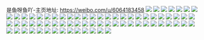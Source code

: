 是鱼呀鱼吖-主页地址: https://weibo.com/u/6064183458 
![](https://wx4.sinaimg.cn/mw2000/006CoH8Cgy1h9oa37j9dij31o0280x6q.jpg) 
![](https://wx4.sinaimg.cn/mw2000/006CoH8Cgy1h6ipke66buj325t25thdt.jpg) 
![](https://wx4.sinaimg.cn/mw2000/006CoH8Cgy1h6ipgz6w9yj31r51r5kf0.jpg) 
![](https://wx4.sinaimg.cn/mw2000/006CoH8Cgy1h6ipk1chdpj323g23gjym.jpg) 
![](https://wx4.sinaimg.cn/mw2000/006CoH8Cgy1h6iph10zz4j32c02c0hdu.jpg) 
![](https://wx4.sinaimg.cn/mw2000/006CoH8Cgy1h6iph35ionj32c02c0u0y.jpg) 
![](https://wx4.sinaimg.cn/mw2000/006CoH8Cgy1h6ipgv4mi5j32c02c0u0x.jpg) 
![](https://wx4.sinaimg.cn/mw2000/006CoH8Cly1h5w2jcipohj31qa2b11kx.jpg) 
![](https://wx4.sinaimg.cn/mw2000/006CoH8Cly1h5w2jf5vg4j32c0340qv7.jpg) 
![](https://wx4.sinaimg.cn/mw2000/006CoH8Cly1h5w2jjq933j31ng279npd.jpg) 
![](https://wx4.sinaimg.cn/mw2000/006CoH8Cly1h5w2jo5yeuj31qz2bz1ky.jpg) 
![](https://wx4.sinaimg.cn/mw2000/006CoH8Cly1h5w2jort1oj31mc25skh5.jpg) 
![](https://wx4.sinaimg.cn/mw2000/006CoH8Cly1h5w2k1vstdj32kg3f1b2c.jpg) 
![](https://wx4.sinaimg.cn/mw2000/006CoH8Cly1h5vy76iqamj32dr3647wj.jpg) 
![](https://wx4.sinaimg.cn/mw2000/006CoH8Cly1h5vy7ro3kij32kg3f1qv7.jpg) 
![](https://wx4.sinaimg.cn/mw2000/006CoH8Cly1h5w2kc3xz5j32kg3f1kjn.jpg) 
![](https://wx4.sinaimg.cn/mw2000/006CoH8Cly1h5w2kd6h2vj32692wckjl.jpg) 
![](https://wx4.sinaimg.cn/mw2000/006CoH8Cly1h5w2gpvab6j31u42g5e81.jpg) 
![](https://wx4.sinaimg.cn/mw2000/006CoH8Cly1h5w2inhyd9j32dh35shdv.jpg) 
![](https://wx4.sinaimg.cn/mw2000/006CoH8Cly1h5w2gtpbzvj322h2rakjl.jpg) 
![](https://wx4.sinaimg.cn/mw2000/006CoH8Cly1h5w2gs1wbyj31wv2jt1ky.jpg) 
![](https://wx4.sinaimg.cn/mw2000/006CoH8Cly1h5w2isapsej32062o8u0y.jpg) 
![](https://wx4.sinaimg.cn/mw2000/006CoH8Cly1h5w2iqu098j32682wb7wj.jpg) 
![](https://wx4.sinaimg.cn/mw2000/006CoH8Cly1h5w2izfxy2j32bq35s4qq.jpg) 
![](https://wx4.sinaimg.cn/mw2000/006CoH8Cly1h5w2htjrp8j32kg3f1kjp.jpg) 
![](https://wx4.sinaimg.cn/mw2000/006CoH8Cly1h5w2jaommxj328i2zce82.jpg) 
![](https://wx4.sinaimg.cn/mw2000/006CoH8Cly1h5w2j5jq37j31v92hohdu.jpg) 
![](https://wx4.sinaimg.cn/mw2000/006CoH8Cly1h5w2j8ieavj31zo2nlnpf.jpg) 
![](https://wx4.sinaimg.cn/mw2000/006CoH8Cly1h5w2jbw09qj326e2wjx6p.jpg) 
![](https://wx4.sinaimg.cn/mw2000/006CoH8Cly1h5ux80whr0j329k325npe.jpg) 
![](https://wx4.sinaimg.cn/mw2000/006CoH8Cly1h5ux8840ptj323u35se83.jpg) 
![](https://wx4.sinaimg.cn/mw2000/006CoH8Cly1h5ux7ycpkhj32at33hqv6.jpg) 
![](https://wx4.sinaimg.cn/mw2000/006CoH8Cly1h5ux7usksrj31mx26kb29.jpg) 
![](https://wx4.sinaimg.cn/mw2000/006CoH8Cly1h5ux7tsnn4j323u35s1l1.jpg) 
![](https://wx4.sinaimg.cn/mw2000/006CoH8Cly1h5ux7zgr7ej32aa32znpe.jpg) 
![](https://wx4.sinaimg.cn/mw2000/006CoH8Cly1h5ux8bcitxj328j2zdb2c.jpg) 
![](https://wx4.sinaimg.cn/mw2000/006CoH8Cly1h5ux859eutj323u35s4qq.jpg) 
![](https://wx4.sinaimg.cn/mw2000/006CoH8Cly1h5ux8e2ff2j31wy2jye82.jpg) 
![](https://wx4.sinaimg.cn/mw2000/006CoH8Cly1h5ux8f25dtj31t32es7wi.jpg) 
![](https://wx4.sinaimg.cn/mw2000/006CoH8Cly1h5ux7wr44pj32c0340npg.jpg) 
![](https://wx4.sinaimg.cn/mw2000/006CoH8Cly1h5ux8ct9arj31pr2acx6p.jpg) 
![](https://wx4.sinaimg.cn/mw2000/006CoH8Cgy1h5iwqq8nrlj31w92j04qr.jpg) 
![](https://wx4.sinaimg.cn/mw2000/006CoH8Cgy1h5iwqw1zzhj320t2p31ky.jpg) 
![](https://wx4.sinaimg.cn/mw2000/006CoH8Cgy1h5iwrdkc8rj323h2smhdv.jpg) 
![](https://wx4.sinaimg.cn/mw2000/006CoH8Cgy1h5iwruohtaj31yv2miu0x.jpg) 
![](https://wx4.sinaimg.cn/mw2000/006CoH8Cgy1h5iwrtdlchj32112pdx6q.jpg) 
![](https://wx4.sinaimg.cn/mw2000/006CoH8Cgy1h5iwq5q2w0j320h2om1ky.jpg) 
![](https://wx4.sinaimg.cn/mw2000/006CoH8Cgy1h56oiqesy4j31sh2oqu0y.jpg) 
![](https://wx4.sinaimg.cn/mw2000/006CoH8Cgy1h56oj9iwgsj30qo140tt3.jpg) 
![](https://wx4.sinaimg.cn/mw2000/006CoH8Cgy1h56ojjbfa2j31n72gtu0x.jpg) 
![](https://wx4.sinaimg.cn/mw2000/006CoH8Cgy1h56oj5f87uj31ue2rme83.jpg) 
![](https://wx4.sinaimg.cn/mw2000/006CoH8Cgy1h56ojgwklyj31iv2abhdu.jpg) 
![](https://wx4.sinaimg.cn/mw2000/006CoH8Cgy1h56ojl1lnzj31js2box6p.jpg) 
![](https://wx4.sinaimg.cn/mw2000/006CoH8Cgy1h4ymdao5xdj30y10ownaf.jpg) 
![](https://wx4.sinaimg.cn/mw2000/006CoH8Cgy1h4ymco3qh6j32c02c0hdt.jpg) 
![](https://wx4.sinaimg.cn/mw2000/006CoH8Cgy1h4ymddlsj6j315s0vch4i.jpg) 
![](https://wx4.sinaimg.cn/mw2000/006CoH8Cgy1h4ymd8fmlqj326g2bznpe.jpg) 
![](https://wx4.sinaimg.cn/mw2000/006CoH8Cgy1h4ymcqvhvej30ub0ub166.jpg) 
![](https://wx4.sinaimg.cn/mw2000/006CoH8Cgy1h4ymctl4bmj329e30ihdu.jpg) 
![](https://wx4.sinaimg.cn/mw2000/006CoH8Cgy1h4ymdiugvej32c02c0b2a.jpg) 
![](https://wx4.sinaimg.cn/mw2000/006CoH8Cgy1h4ymdga1joj315s0vcwxk.jpg) 
![](https://wx4.sinaimg.cn/mw2000/006CoH8Cgy1h4ymdplyc7j32c02c0kjm.jpg) 
![](https://wx4.sinaimg.cn/mw2000/006CoH8Cgy1h3xo3sbhi1j31tw2que82.jpg) 
![](https://wx4.sinaimg.cn/mw2000/006CoH8Cgy1h3xo3khv78j30ty18wgxc.jpg) 
![](https://wx4.sinaimg.cn/mw2000/006CoH8Cgy1h3xo3nza4rj323u35sb2b.jpg) 
![](https://wx4.sinaimg.cn/mw2000/006CoH8Cgy1h3xo3t56mfj30ty18w7j0.jpg) 
![](https://wx4.sinaimg.cn/mw2000/006CoH8Cgy1h3xo3qdzq3j31ze2z3u0y.jpg) 
![](https://wx4.sinaimg.cn/mw2000/006CoH8Cgy1h3xo3jmhbmj30ty18w170.jpg) 
![](https://wx4.sinaimg.cn/mw2000/006CoH8Cgy1h3xo3l0v9aj30ty18w4dc.jpg) 
![](https://wx4.sinaimg.cn/mw2000/006CoH8Cgy1h3xo3i29tgj30ty18wdsk.jpg) 
![](https://wx4.sinaimg.cn/mw2000/006CoH8Cgy1h3xo3lmu0sj30ty18wdtn.jpg) 
